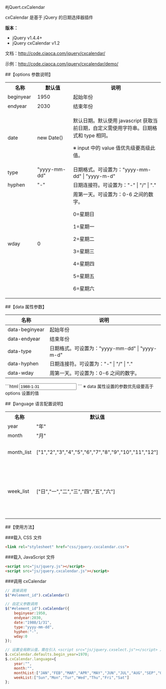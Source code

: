 #jQuert.cxCalendar

cxCalendar 是基于 jQuery 的日期选择器插件

**版本：**

* jQuery v1.4.4+
* jQuery cxCalendar v1.2

文档：http://code.ciaoca.com/jquery/cxcalendar/

示例：http://code.ciaoca.com/jquery/cxcalendar/demo/

##【options 参数说明】
<table>
    <tr>
        <th width="80">名称</th>
        <th width="100">默认值</th>
        <th>说明</th>
    </tr>
    <tr>
        <td>beginyear</td>
        <td>1950</td>
        <td>起始年份</td>
    </tr>
    <tr>
        <td>endyear</td>
        <td>2030</td>
        <td>结束年份</td>
    </tr>
    <tr>
        <td>date</td>
        <td>new Date()</td>
        <td>
            <p>默认日期。默认使用 javascript 获取当前日期，自定义需使用字符串。日期格式和 type 相同。</p>
            <p>※ input 中的 value 值优先级要高级此值。</p>
        </td>
    </tr>
    <tr>
        <td>type</td>
        <td>"yyyy-mm-dd"</td>
        <td>日期格式。可设置为："yyyy-mm-dd" | "yyyy-m-d"</td>
    </tr>
    <tr>
        <td>hyphen</td>
        <td>"-"</td>
        <td>日期连接符。可设置为："-" | "/" | "."</td>
    </tr>
    <tr>
        <td>wday</td>
        <td>0</td>
        <td>周第一天。可设置为：0-6 之间的数字。
            <p>0=星期日</p>
            <p>1=星期一</p>
            <p>2=星期二</p>
            <p>3=星期三</p>
            <p>4=星期四</p>
            <p>5=星期五</p>
            <p>6=星期六</p>
        </td>
    </tr>
</table>

##【data 属性参数】
<table class="manual_table table_form">
	<thead>
		<tr>
			<th width="120">名称</th>
			<th>说明</th>
		</tr>
	</thead>
	<tr>
		<td>data-beginyear</td>
		<td>起始年份</td>
	</tr>
	<tr>
		<td>data-endyear</td>
		<td>结束年份</td>
	</tr>
	<tr>
		<td>data-type</td>
		<td>日期格式。可设置为："yyyy-mm-dd" | "yyyy-m-d"</td>
	</tr>
	<tr>
		<td>data-hyphen</td>
		<td>日期连接符。可设置为："-" | "/" | "."</td>
	</tr>
	<tr>
		<td>data-wday</td>
		<td>周第一天。可设置为：0-6 之间的数字。</td>
	</tr>
</table>
```html
<input id="element_id" type="text" value="1988-1-31" data-beginyear="2000" data-endyear="2015">
```
※ data 属性设置的参数优先级要高于 options 设置的值

##【language 语言配置说明】
<table>
    <tr>
        <th width="80">名称</th>
        <th width="400">默认值</th>
        <th>说明</th>
    </tr>
    <tr>
        <td>year</td>
        <td>"年"</td>
        <td></td>
    </tr>
    <tr>
        <td>month</td>
        <td>"月"</td>
        <td></td>
    </tr>
    <tr>
        <td>month_list</td>
        <td>["1","2","3","4","5","6","7","8","9","10","11","12"]</td>
        <td>月份名称。</td>
    </tr>
    <tr>
        <td>week_list</td>
        <td>["日","一","二","三","四","五","六"]</td>
        <td>星期名称。从星期日开始排序</td>
    </tr>
</table>

##【使用方法】

###载入 CSS 文件
```html
<link rel="stylesheet" href="css/jquery.cxcalendar.css">
```

###载入 JavaScript 文件
```html
<script src="js/jquery.js"></script>
<script src="js/jquery.cxcalendar.js"></script>
```

###调用 cxCalendar
```javascript
// 直接调用
$("#element_id").cxCalendar()

// 自定义参数调用
$("#element_id").cxCalendar({
    beginyear:1950,
    endyear:2030,
    date:"1988/1/31",
    type:"yyyy-mm-dd",
    hyphen:"-",
    wday:0
});

// 设置全局默认值，需在引入 <script src="js/jquery.cxselect.js"></script> 之后，调用之前设置
$.cxCalendar.defaults.begin_year=1970;
$.cxCalendar.language={
    year:"",
    month:"",
    monthList:["JAN","FEB","MAR","APR","MAY","JUN","JUL","AUG","SEP","OCT","NOV","DEC"],
    weekList:["Sun","Mon","Tur","Wed","Thu","Fri","Sat"]
};
```
